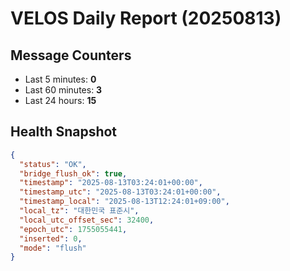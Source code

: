 ﻿# VELOS Daily Report (20250813)

## Message Counters
- Last 5 minutes: **0**
- Last 60 minutes: **3**
- Last 24 hours: **15**

## Health Snapshot
```json
{
  "status": "OK",
  "bridge_flush_ok": true,
  "timestamp": "2025-08-13T03:24:01+00:00",
  "timestamp_utc": "2025-08-13T03:24:01+00:00",
  "timestamp_local": "2025-08-13T12:24:01+09:00",
  "local_tz": "대한민국 표준시",
  "local_utc_offset_sec": 32400,
  "epoch_utc": 1755055441,
  "inserted": 0,
  "mode": "flush"
}
```
